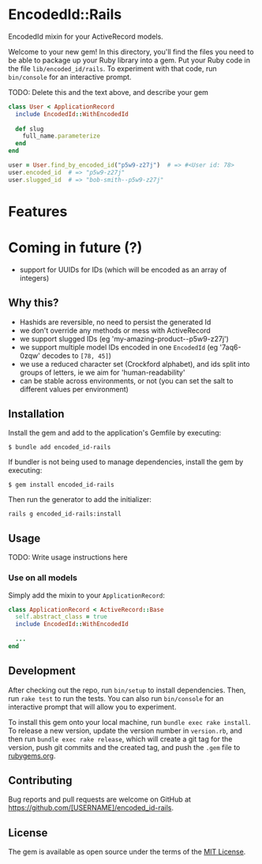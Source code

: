 # EncodedId::Rails

EncodedId mixin for your ActiveRecord models.

Welcome to your new gem! In this directory, you'll find the files you need to be able to package up your Ruby library into a gem. Put your Ruby code in the file `lib/encoded_id/rails`. To experiment with that code, run `bin/console` for an interactive prompt.

TODO: Delete this and the text above, and describe your gem

```ruby
class User < ApplicationRecord
  include EncodedId::WithEncodedId
  
  def slug
    full_name.parameterize
  end
end

user = User.find_by_encoded_id("p5w9-z27j")  # => #<User id: 78>
user.encoded_id  # => "p5w9-z27j"
user.slugged_id  # => "bob-smith--p5w9-z27j"
```
# Features



# Coming in future (?)

- support for UUIDs for IDs (which will be encoded as an array of integers)

## Why this?

* Hashids are reversible, no need to persist the generated Id
* we don't override any methods or mess with ActiveRecord
* we support slugged IDs (eg 'my-amazing-product--p5w9-z27j')
* we support multiple model IDs encoded in one `EncodedId` (eg '7aq6-0zqw' decodes to `[78, 45]`)
* we use a reduced character set (Crockford alphabet),
  and ids split into groups of letters, ie we aim for 'human-readability'
* can be stable across environments, or not (you can set the salt to different values per environment)

## Installation

Install the gem and add to the application's Gemfile by executing:

    $ bundle add encoded_id-rails

If bundler is not being used to manage dependencies, install the gem by executing:

    $ gem install encoded_id-rails

Then run the generator to add the initializer:

    rails g encoded_id-rails:install

## Usage

TODO: Write usage instructions here

### Use on all models

Simply add the mixin to your `ApplicationRecord`:

```ruby 
class ApplicationRecord < ActiveRecord::Base
  self.abstract_class = true
  include EncodedId::WithEncodedId
  
  ...
end
```

## Development

After checking out the repo, run `bin/setup` to install dependencies. Then, run `rake test` to run the tests. You can also run `bin/console` for an interactive prompt that will allow you to experiment.

To install this gem onto your local machine, run `bundle exec rake install`. To release a new version, update the version number in `version.rb`, and then run `bundle exec rake release`, which will create a git tag for the version, push git commits and the created tag, and push the `.gem` file to [rubygems.org](https://rubygems.org).

## Contributing

Bug reports and pull requests are welcome on GitHub at https://github.com/[USERNAME]/encoded_id-rails.

## License

The gem is available as open source under the terms of the [MIT License](https://opensource.org/licenses/MIT).
